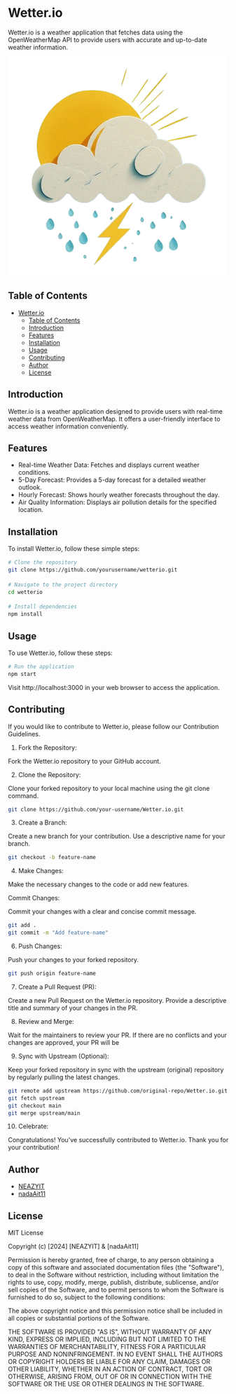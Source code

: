 # Wetter.io

Wetter.io is a weather application that fetches data using the OpenWeatherMap API to provide users with accurate and up-to-date weather information.

![Project Logo](./assets/images/logo-removebg-preview.png)

## Table of Contents

- [Wetter.io](#wetterio)
  - [Table of Contents](#table-of-contents)
  - [Introduction](#introduction)
  - [Features](#features)
  - [Installation](#installation)
  - [Usage](#usage)
  - [Contributing](#contributing)
  - [Author](#author)
  - [License](#license)

## Introduction

Wetter.io is a weather application designed to provide users with real-time weather data from OpenWeatherMap. It offers a user-friendly interface to access weather information conveniently.

## Features

- Real-time Weather Data: Fetches and displays current weather conditions.
- 5-Day Forecast: Provides a 5-day forecast for a detailed weather outlook.
- Hourly Forecast: Shows hourly weather forecasts throughout the day.
- Air Quality Information: Displays air pollution details for the specified location.

## Installation

To install Wetter.io, follow these simple steps:

```bash
# Clone the repository
git clone https://github.com/yourusername/wetterio.git

# Navigate to the project directory
cd wetterio

# Install dependencies
npm install
```

## Usage

To use Wetter.io, follow these steps:

```bash
# Run the application
npm start
```
Visit http://localhost:3000 in your web browser to access the application.

## Contributing

If you would like to contribute to Wetter.io, please follow our Contribution Guidelines.

1. Fork the Repository:

Fork the Wetter.io repository to your GitHub account.

2. Clone the Repository:

Clone your forked repository to your local machine using the git clone command.

```bash
git clone https://github.com/your-username/Wetter.io.git
```
3. Create a Branch:

Create a new branch for your contribution. Use a descriptive name for your branch.

```bash
git checkout -b feature-name
```
4. Make Changes:

Make the necessary changes to the code or add new features.

Commit Changes:

Commit your changes with a clear and concise commit message.

```bash
git add .
git commit -m "Add feature-name"
```
6. Push Changes:

Push your changes to your forked repository.

```bash
git push origin feature-name
```

7. Create a Pull Request (PR):

Create a new Pull Request on the Wetter.io repository.
Provide a descriptive title and summary of your changes in the PR.

8. Review and Merge:

Wait for the maintainers to review your PR.
If there are no conflicts and your changes are approved, your PR will be 

9. Sync with Upstream (Optional):

Keep your forked repository in sync with the upstream (original) repository by regularly pulling the latest changes.

```bash
git remote add upstream https://github.com/original-repo/Wetter.io.git
git fetch upstream
git checkout main
git merge upstream/main
```

10. Celebrate:

Congratulations! You've successfully contributed to Wetter.io. Thank you for your contribution!

## Author

- [NEAZYIT](https://github.com/NEAZYIT)
- [nadaAit11](https://github.com/nadaAit11)
  
## License

MIT License

Copyright (c) [2024] [NEAZYIT] & [nadaAit11] 

Permission is hereby granted, free of charge, to any person obtaining a copy
of this software and associated documentation files (the "Software"), to deal
in the Software without restriction, including without limitation the rights
to use, copy, modify, merge, publish, distribute, sublicense, and/or sell
copies of the Software, and to permit persons to whom the Software is
furnished to do so, subject to the following conditions:

The above copyright notice and this permission notice shall be included in all
copies or substantial portions of the Software.

THE SOFTWARE IS PROVIDED "AS IS", WITHOUT WARRANTY OF ANY KIND, EXPRESS OR
IMPLIED, INCLUDING BUT NOT LIMITED TO THE WARRANTIES OF MERCHANTABILITY,
FITNESS FOR A PARTICULAR PURPOSE AND NONINFRINGEMENT. IN NO EVENT SHALL THE
AUTHORS OR COPYRIGHT HOLDERS BE LIABLE FOR ANY CLAIM, DAMAGES OR OTHER
LIABILITY, WHETHER IN AN ACTION OF CONTRACT, TORT OR OTHERWISE, ARISING FROM,
OUT OF OR IN CONNECTION WITH THE SOFTWARE OR THE USE OR OTHER DEALINGS IN THE
SOFTWARE.